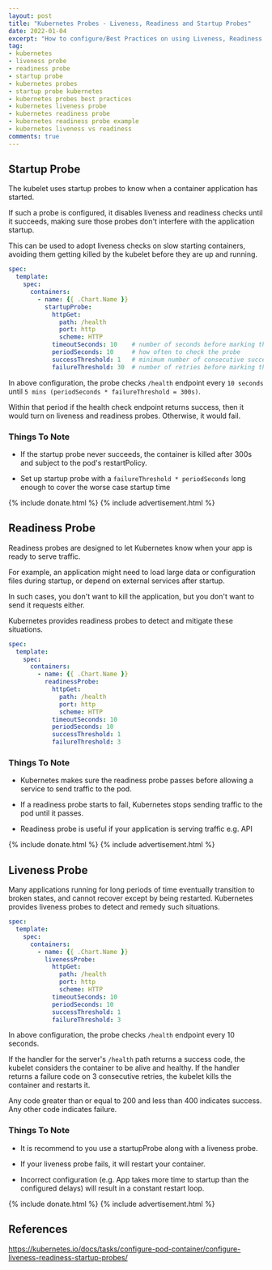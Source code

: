 ```yaml
---
layout: post
title: "Kubernetes Probes - Liveness, Readiness and Startup Probes"
date: 2022-01-04
excerpt: "How to configure/Best Practices on using Liveness, Readiness and Startup Probes"
tag:
- kubernetes
- liveness probe
- readiness probe
- startup probe
- kubernetes probes
- startup probe kubernetes
- kubernetes probes best practices
- kubernetes liveness probe
- kubernetes readiness probe
- kubernetes readiness probe example
- kubernetes liveness vs readiness
comments: true
---
```


## Startup Probe

The kubelet uses startup probes to know when a container application has started. 

If such a probe is configured, it disables liveness and readiness checks until it succeeds, making sure those probes don't interfere with the application startup. 

This can be used to adopt liveness checks on slow starting containers, avoiding them getting killed by the kubelet before they are up and running.

```yaml
spec:
  template:
    spec:
      containers:
        - name: {{ .Chart.Name }}
          startupProbe:
            httpGet:
              path: /health
              port: http
              scheme: HTTP
            timeoutSeconds: 10    # number of seconds before marking the probe as timing out (failing the health check)
            periodSeconds: 10     # how often to check the probe
            successThreshold: 1   # minimum number of consecutive successful checks
            failureThreshold: 30  # number of retries before marking the probe as failed
```

In above configuration, the probe checks `/health` endpoint every `10 seconds` until `5 mins (periodSeconds * failureThreshold = 300s)`.

Within that period if the health check endpoint returns success, then it would turn on liveness and readiness probes. Otherwise, it would fail.

### Things To Note

- If the startup probe never succeeds, the container is killed after 300s and subject to the pod's restartPolicy.

- Set up startup probe with a `failureThreshold * periodSeconds` long enough to cover the worse case startup time

{% include donate.html %}
{% include advertisement.html %}

## Readiness Probe

Readiness probes are designed to let Kubernetes know when your app is ready to serve traffic.

For example, an application might need to load large data or configuration files during startup, or depend on external services after startup. 

In such cases, you don't want to kill the application, but you don't want to send it requests either. 

Kubernetes provides readiness probes to detect and mitigate these situations.

```yaml
spec:
  template:
    spec:
      containers:
        - name: {{ .Chart.Name }}
          readinessProbe:
            httpGet:
              path: /health
              port: http
              scheme: HTTP
            timeoutSeconds: 10
            periodSeconds: 10
            successThreshold: 1
            failureThreshold: 3
```

### Things To Note

- Kubernetes makes sure the readiness probe passes before allowing a service to send traffic to the pod. 

- If a readiness probe starts to fail, Kubernetes stops sending traffic to the pod until it passes.

- Readiness probe is useful if your application is serving traffic e.g. API

{% include donate.html %}
{% include advertisement.html %}

## Liveness Probe

Many applications running for long periods of time eventually transition to broken states, and cannot recover except by being restarted. Kubernetes provides liveness probes to detect and remedy such situations.

```yaml
spec:
  template:
    spec:
      containers:
        - name: {{ .Chart.Name }}
          livenessProbe:
            httpGet:
              path: /health
              port: http
              scheme: HTTP
            timeoutSeconds: 10
            periodSeconds: 10
            successThreshold: 1
            failureThreshold: 3
```

In above configuration, the probe checks `/health` endpoint every 10 seconds.

If the handler for the server's `/health` path returns a success code, the kubelet considers the container to be alive and healthy. If the handler returns a failure code on 3 consecutive retries, the kubelet kills the container and restarts it.

Any code greater than or equal to 200 and less than 400 indicates success. Any other code indicates failure.

### Things To Note

- It is recommend to you use a startupProbe along with a liveness probe.

- If your liveness probe fails, it will restart your container.

- Incorrect configuration (e.g. App takes more time to startup than the configured delays) will result in a constant restart loop.

{% include donate.html %}
{% include advertisement.html %}

## References

<https://kubernetes.io/docs/tasks/configure-pod-container/configure-liveness-readiness-startup-probes/>